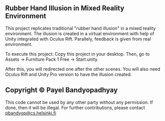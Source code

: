 Rubber Hand Illusion in Mixed Reality Environment
-------------------------------------------------------

This project replicates traditional "rubber hand illusion" in a mixed reality environment. The illusion is created in a virtual environment with help of Unity integrated with Oculus Rift. Parallely, feedback is given from real environment. 

To execute this project: Copy this project in your desktop. Then, go to Assets -> Furniture Pack 1 Free -> Start.unity.

After this, you will redirected one after the other scenes. You will also need Oculus Rift and Unity Pro version to have the illusion created.

Copyright © Payel Bandyopadhyay
--------------------------------------
This code cannot be used by any other party without any permission. If done, then it will be illegal. For further contributions, please contact pbandyop@cs.helsinki.fi